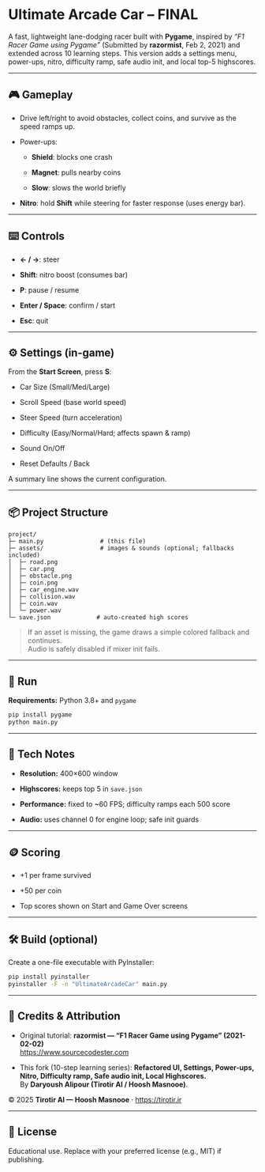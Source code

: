 # Ultimate Arcade Car – FINAL

A fast, lightweight lane-dodging racer built with **Pygame**, inspired by _“F1 Racer Game using Pygame”_ (Submitted by **razormist**, Feb 2, 2021) and extended across 10 learning steps. This version adds a settings menu, power-ups, nitro, difficulty ramp, safe audio init, and local top-5 highscores.

---

## 🎮 Gameplay

- Drive left/right to avoid obstacles, collect coins, and survive as the speed ramps up.
    
- Power-ups:
    
    - **Shield**: blocks one crash
        
    - **Magnet**: pulls nearby coins
        
    - **Slow**: slows the world briefly
        
- **Nitro**: hold **Shift** while steering for faster response (uses energy bar).
    

---

## ⌨️ Controls

- **← / →**: steer
    
- **Shift**: nitro boost (consumes bar)
    
- **P**: pause / resume
    
- **Enter / Space**: confirm / start
    
- **Esc**: quit
    

---

## ⚙️ Settings (in-game)

From the **Start Screen**, press **S**:

- Car Size (Small/Med/Large)
    
- Scroll Speed (base world speed)
    
- Steer Speed (turn acceleration)
    
- Difficulty (Easy/Normal/Hard; affects spawn & ramp)
    
- Sound On/Off
    
- Reset Defaults / Back
    

A summary line shows the current configuration.

---

## 📦 Project Structure

```
project/
├─ main.py                # (this file)
├─ assets/                # images & sounds (optional; fallbacks included)
│  ├─ road.png
│  ├─ car.png
│  ├─ obstacle.png
│  ├─ coin.png
│  ├─ car_engine.wav
│  ├─ collision.wav
│  ├─ coin.wav
│  └─ power.wav
└─ save.json             # auto-created high scores
```

> If an asset is missing, the game draws a simple colored fallback and continues.  
> Audio is safely disabled if mixer init fails.

---

## 🚀 Run

**Requirements:** Python 3.8+ and `pygame`

```bash
pip install pygame
python main.py
```

---

## 🧠 Tech Notes

- **Resolution:** 400×600 window
    
- **Highscores:** keeps top 5 in `save.json`
    
- **Performance:** fixed to ~60 FPS; difficulty ramps each 500 score
    
- **Audio:** uses channel 0 for engine loop; safe init guards
    

---

## 🪙 Scoring

- +1 per frame survived
    
- +50 per coin
    
- Top scores shown on Start and Game Over screens
    

---

## 🛠️ Build (optional)

Create a one-file executable with PyInstaller:

```bash
pip install pyinstaller
pyinstaller -F -n "UltimateArcadeCar" main.py
```

---

## 📝 Credits & Attribution

- Original tutorial: **razormist — “F1 Racer Game using Pygame” (2021-02-02)**  
  https://www.sourcecodester.com

- This fork (10-step learning series): **Refactored UI, Settings, Power-ups, Nitro, Difficulty ramp, Safe audio init, Local Highscores.**  
  By **Daryoush Alipour (Tirotir AI / Hoosh Masnooe)**.

© 2025 **Tirotir AI — Hoosh Masnooe** · https://tirotir.ir

    

---

## 📄 License

Educational use. Replace with your preferred license (e.g., MIT) if publishing.